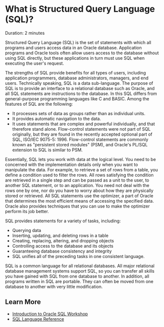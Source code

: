 # What is Structured Query Language (SQL)?

Duration: 2 minutes

Structured Query Language (SQL) is the set of statements with which all programs and users access data in an Oracle database. Application programs and Oracle tools often allow users access to the database without using SQL directly, but these applications in turn must use SQL when executing the user's request.

The strengths of SQL provide benefits for all types of users, including application programmers, database administrators, managers, and end users. Technically speaking, SQL is a data sub-language. The purpose of SQL is to provide an interface to a relational database such as Oracle, and all SQL statements are instructions to the database. In this SQL differs from general-purpose programming languages like C and BASIC. Among the features of SQL are the following:

* It processes sets of data as groups rather than as individual units.
* It provides automatic navigation to the data.
* It uses statements that are complex and powerful individually, and that therefore stand alone. Flow-control statements were not part of SQL originally, but they are found in the recently accepted optional part of SQL, ISO/IEC 9075-5: 1996. Flow-control statements are commonly known as "persistent stored modules" (PSM), and Oracle's PL/SQL extension to SQL is similar to PSM.

Essentially, SQL lets you work with data at the logical level. You need to be concerned with the implementation details only when you want to manipulate the data. For example, to retrieve a set of rows from a table, you define a condition used to filter the rows. All rows satisfying the condition are retrieved in a single step and can be passed as a unit to the user, to another SQL statement, or to an application. You need not deal with the rows one by one, nor do you have to worry about how they are physically stored or retrieved. All SQL statements use the optimizer, a part of Oracle that determines the most efficient means of accessing the specified data. Oracle also provides techniques that you can use to make the optimizer perform its job better.

SQL provides statements for a variety of tasks, including:

* Querying data
* Inserting, updating, and deleting rows in a table
* Creating, replacing, altering, and dropping objects
* Controlling access to the database and its objects
* Guaranteeing database consistency and integrity
* SQL unifies all of the preceding tasks in one consistent language.

SQL is a common language for all relational databases. All major relational database management systems support SQL, so you can transfer all skills you have gained with SQL from one database to another. In addition, all programs written in SQL are portable. They can often be moved from one database to another with very little modification.

## Learn More

* [Introduction to Oracle SQL Workshop](https://livelabs.oracle.com/pls/apex/dbpm/r/livelabs/view-workshop?wid=943)
* [SQL Language Reference](https://docs.oracle.com/en/database/oracle/oracle-database/12.2/sqlrf/Introduction-to-Oracle-SQL.html#GUID-049B7AE8-11E1-4110-B3E4-D117907D77AC)

